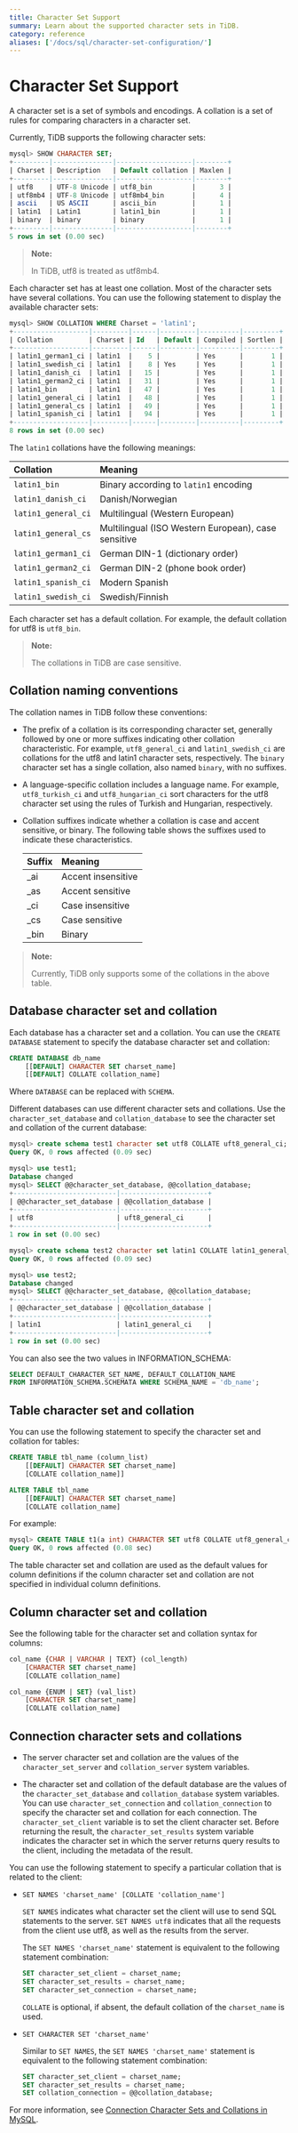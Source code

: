 ```yaml
---
title: Character Set Support
summary: Learn about the supported character sets in TiDB.
category: reference
aliases: ['/docs/sql/character-set-configuration/']
---
```


# Character Set Support

A character set is a set of symbols and encodings. A collation is a set of rules for comparing characters in a character set.

Currently, TiDB supports the following character sets:

```sql
mysql> SHOW CHARACTER SET;
+---------|---------------|-------------------|--------+
| Charset | Description   | Default collation | Maxlen |
+---------|---------------|-------------------|--------+
| utf8    | UTF-8 Unicode | utf8_bin          |      3 |
| utf8mb4 | UTF-8 Unicode | utf8mb4_bin       |      4 |
| ascii   | US ASCII      | ascii_bin         |      1 |
| latin1  | Latin1        | latin1_bin        |      1 |
| binary  | binary        | binary            |      1 |
+---------|---------------|-------------------|--------+
5 rows in set (0.00 sec)
```

> **Note:**
>
> In TiDB, utf8 is treated as utf8mb4.

Each character set has at least one collation. Most of the character sets have several collations. You can use the following statement to display the available character sets:

```sql
mysql> SHOW COLLATION WHERE Charset = 'latin1';
+-------------------|---------|------|---------|----------|---------+
| Collation         | Charset | Id   | Default | Compiled | Sortlen |
+-------------------|---------|------|---------|----------|---------+
| latin1_german1_ci | latin1  |    5 |         | Yes      |       1 |
| latin1_swedish_ci | latin1  |    8 | Yes     | Yes      |       1 |
| latin1_danish_ci  | latin1  |   15 |         | Yes      |       1 |
| latin1_german2_ci | latin1  |   31 |         | Yes      |       1 |
| latin1_bin        | latin1  |   47 |         | Yes      |       1 |
| latin1_general_ci | latin1  |   48 |         | Yes      |       1 |
| latin1_general_cs | latin1  |   49 |         | Yes      |       1 |
| latin1_spanish_ci | latin1  |   94 |         | Yes      |       1 |
+-------------------|---------|------|---------|----------|---------+
8 rows in set (0.00 sec)
```

The `latin1` collations have the following meanings:

| Collation           | Meaning                                             |
|:--------------------|:----------------------------------------------------|
| `latin1_bin`        | Binary according to `latin1` encoding               |
| `latin1_danish_ci`  | Danish/Norwegian                                    |
| `latin1_general_ci` | Multilingual (Western European)                     |
| `latin1_general_cs` | Multilingual (ISO Western European), case sensitive |
| `latin1_german1_ci` | German DIN-1 (dictionary order)                     |
| `latin1_german2_ci` | German DIN-2 (phone book order)                     |
| `latin1_spanish_ci` | Modern Spanish                                      |
| `latin1_swedish_ci` | Swedish/Finnish                                     |

Each character set has a default collation. For example, the default collation for utf8 is `utf8_bin`.

> **Note:**
>
> The collations in TiDB are case sensitive.

## Collation naming conventions

The collation names in TiDB follow these conventions:

- The prefix of a collation is its corresponding character set, generally followed by one or more suffixes indicating other collation characteristic.  For example, `utf8_general_ci` and `latin1_swedish_ci` are collations for the utf8 and latin1 character sets, respectively. The `binary` character set has a single collation, also named `binary`, with no suffixes.
- A language-specific collation includes a language name. For example, `utf8_turkish_ci` and `utf8_hungarian_ci` sort characters for the utf8 character set using the rules of Turkish and Hungarian, respectively.
- Collation suffixes indicate whether a collation is case and accent sensitive, or binary. The following table shows the suffixes used to indicate these characteristics.

    | Suffix | Meaning            |
    |:-------|:-------------------|
    | \_ai   | Accent insensitive |
    | \_as   | Accent sensitive   |
    | \_ci   | Case insensitive   |
    | \_cs   | Case sensitive     |
    | \_bin  | Binary             |

> **Note:**
>
> Currently, TiDB only supports some of the collations in the above table.

## Database character set and collation

Each database has a character set and a collation. You can use the `CREATE DATABASE` statement to specify the database character set and collation:

```sql
CREATE DATABASE db_name
    [[DEFAULT] CHARACTER SET charset_name]
    [[DEFAULT] COLLATE collation_name]
```
Where `DATABASE` can be replaced with `SCHEMA`.

Different databases can use different character sets and collations. Use the `character_set_database` and  `collation_database` to see the character set and collation of the current database:

```sql
mysql> create schema test1 character set utf8 COLLATE uft8_general_ci;
Query OK, 0 rows affected (0.09 sec)

mysql> use test1;
Database changed
mysql> SELECT @@character_set_database, @@collation_database;
+--------------------------|----------------------+
| @@character_set_database | @@collation_database |
+--------------------------|----------------------+
| utf8                     | uft8_general_ci      |
+--------------------------|----------------------+
1 row in set (0.00 sec)

mysql> create schema test2 character set latin1 COLLATE latin1_general_ci;
Query OK, 0 rows affected (0.09 sec)

mysql> use test2;
Database changed
mysql> SELECT @@character_set_database, @@collation_database;
+--------------------------|----------------------+
| @@character_set_database | @@collation_database |
+--------------------------|----------------------+
| latin1                   | latin1_general_ci    |
+--------------------------|----------------------+
1 row in set (0.00 sec)
```

You can also see the two values in INFORMATION_SCHEMA:

```sql
SELECT DEFAULT_CHARACTER_SET_NAME, DEFAULT_COLLATION_NAME
FROM INFORMATION_SCHEMA.SCHEMATA WHERE SCHEMA_NAME = 'db_name';
```

## Table character set and collation

You can use the following statement to specify the character set and collation for tables:

```sql
CREATE TABLE tbl_name (column_list)
    [[DEFAULT] CHARACTER SET charset_name]
    [COLLATE collation_name]]

ALTER TABLE tbl_name
    [[DEFAULT] CHARACTER SET charset_name]
    [COLLATE collation_name]
```

For example:

```sql
mysql> CREATE TABLE t1(a int) CHARACTER SET utf8 COLLATE utf8_general_ci;
Query OK, 0 rows affected (0.08 sec)
```
The table character set and collation are used as the default values for column definitions if the column character set and collation are not specified in individual column definitions.

## Column character set and collation

See the following table for the character set and collation syntax for columns:

```sql
col_name {CHAR | VARCHAR | TEXT} (col_length)
    [CHARACTER SET charset_name]
    [COLLATE collation_name]

col_name {ENUM | SET} (val_list)
    [CHARACTER SET charset_name]
    [COLLATE collation_name]
```

## Connection character sets and collations

- The server character set and collation are the values of the `character_set_server` and `collation_server` system variables.

- The character set and collation of the default database are the values of the `character_set_database` and `collation_database` system variables.
    You can use `character_set_connection` and `collation_connection` to specify the character set and collation for each connection.
    The `character_set_client` variable is to set the client character set. Before returning the result, the `character_set_results` system variable indicates the character set in which the server returns query results to the client, including the metadata of the result.

You can use the following statement to specify a particular collation that is related to the client:

- `SET NAMES 'charset_name' [COLLATE 'collation_name']`

    `SET NAMES` indicates what character set the client will use to send SQL statements to the server. `SET NAMES utf8` indicates that all the requests from the client use utf8, as well as the results from the server.

    The `SET NAMES 'charset_name'` statement is equivalent to the following statement combination:

    ```sql
    SET character_set_client = charset_name;
    SET character_set_results = charset_name;
    SET character_set_connection = charset_name;
    ```

    `COLLATE` is optional, if absent, the default collation of the `charset_name` is used.

- `SET CHARACTER SET 'charset_name'`

    Similar to `SET NAMES`, the `SET NAMES 'charset_name'` statement is equivalent to the following statement combination:

    ```sql
    SET character_set_client = charset_name;
    SET character_set_results = charset_name;
    SET collation_connection = @@collation_database;
    ```

For more information, see [Connection Character Sets and Collations in MySQL](https://dev.mysql.com/doc/refman/5.7/en/charset-connection.html).
